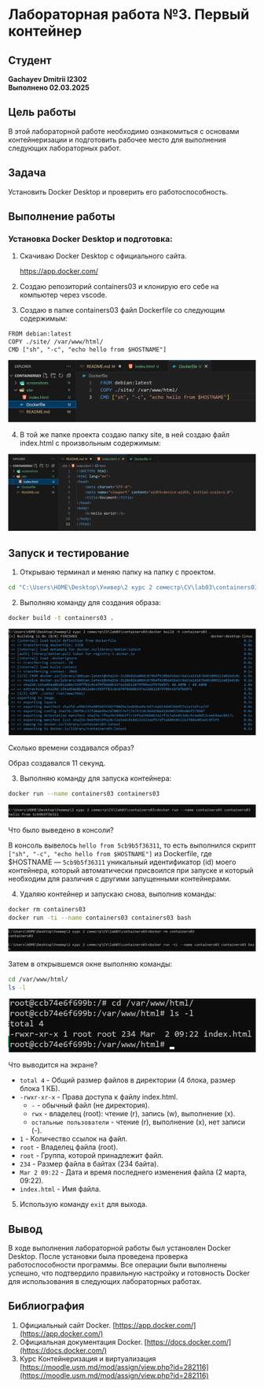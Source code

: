 # Лабораторная работа №3. Первый контейнер

## Студент
**Gachayev Dmitrii I2302**  
**Выполнено 02.03.2025**  

## Цель работы
В этой лабораторной работе необходимо ознакомиться с основами контейнеризации и подготовить рабочее место для выполнения следующих лабораторных работ.
## Задача
Установить Docker Desktop и проверить его работоспособность.
## Выполнение работы
### Установка Docker Desktop и подготовка: 
1. Скачиваю Docker Desktop с официального сайта.

    https://app.docker.com/

2. Создаю репозиторий containers03 и клонирую его себе на компьютер через vscode.

3. Создаю в папке containers03 файл Dockerfile со следующим содержимым:

```
FROM debian:latest
COPY ./site/ /var/www/html/
CMD ["sh", "-c", "echo hello from $HOSTNAME"]
```


![image](screenshots/Screenshot_6.png)

4. В той же папке проекта создаю папку site, в ней создаю файл index.html с произвольным содержимым:

![image](screenshots/Screenshot_7.png)

## Запуск и тестирование

1. Открываю терминал и меняю папку на папку с проектом.

```bash
cd "C:\Users\HOME\Desktop\Универ\2 курс 2 семестр\CV\lab03\containers03"
```

2. Выполняю команду для создания образа:

```bash
docker build -t containers03 .
```

![image](screenshots/Screenshot_1.png)

Сколько времени создавался образ?

Образ создавался 11 секунд.

3. Выполняю команду для запуска контейнера:

```bash
docker run --name containers03 containers03
```

![image](screenshots/Screenshot_2.png)

Что было выведено в консоли?

В консоль вывелось `hello from 5cb9b5f36311`, то есть выполнился скрипт `["sh", "-c", "echo hello from $HOSTNAME"]` из Dockerfile, где $HOSTNAME — `5cb9b5f36311` уникальный идентификатор (id) моего контейнера, который автоматически присвоился при запуске и который необходим для различия с другими запущенными контейнерами.

4. Удаляю контейнер и запускаю снова, выполнив команды:

```bash
docker rm containers03
docker run -ti --name containers03 containers03 bash
```
![image](screenshots/Screenshot_4.png)

Затем в открывшемся окне выполняю команды:

```bash
cd /var/www/html/
ls -l
```

![image](screenshots/Screenshot_5.png)

Что выводится на экране?

- `total 4` - Общий размер файлов в директории (4 блока, размер блока 1 КБ).
- `-rwxr-xr-x` - Права доступа к файлу index.html. 
    - `-` - обычный файл (не директория).
    - `rwx` - владелец (root): чтение (r), запись (w), выполнение (x).
    - `остальные пользователи` - чтение (r), выполнение (x), нет записи (-).
- `1` - Количество ссылок на файл.
- `root` - Владелец файла (root).
- `root` - Группа, которой принадлежит файл.
- `234` - Размер файла в байтах (234 байта).
- `Mar 2 09:22` - Дата и время последнего изменения файла (2 марта, 09:22).
- `index.html` - Имя файла.

5. Использую команду `exit` для выхода.

## Вывод
В ходе выполнения лабораторной работы был установлен Docker Desktop. После установки была проведена проверка работоспособности программы. Все операции были выполнены успешно, что подтвердило правильную настройку и готовность Docker для использования в следующих лабораторных работах.
## Библиография
1. Официальный сайт Docker. [https://app.docker.com/](https://app.docker.com/)
2. Официальная документация Docker. [https://docs.docker.com/](https://docs.docker.com/)
3. Курс Контейнеризация и виртуализация [https://moodle.usm.md/mod/assign/view.php?id=282116](https://moodle.usm.md/mod/assign/view.php?id=282116)
